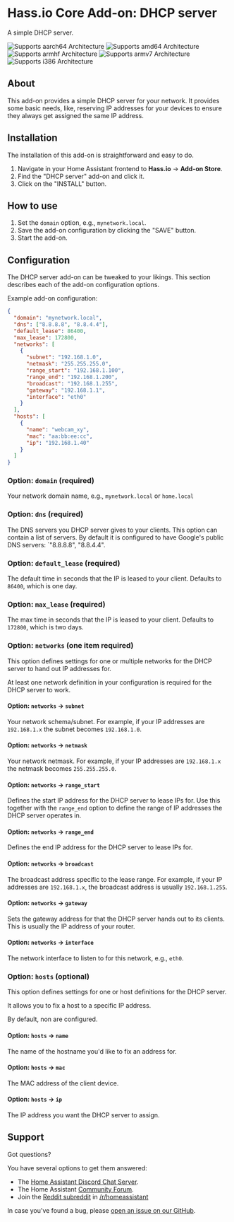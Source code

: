 # Hass.io Core Add-on: DHCP server

A simple DHCP server.

![Supports aarch64 Architecture][aarch64-shield] ![Supports amd64 Architecture][amd64-shield] ![Supports armhf Architecture][armhf-shield] ![Supports armv7 Architecture][armv7-shield] ![Supports i386 Architecture][i386-shield]

## About

This add-on provides a simple DHCP server for your network.
It provides some basic needs, like, reserving IP addresses for your devices
to ensure they always get assigned the same IP address.

## Installation

The installation of this add-on is straightforward and easy to do.

1. Navigate in your Home Assistant frontend to **Hass.io** -> **Add-on Store**.
2. Find the "DHCP server" add-on and click it.
3. Click on the "INSTALL" button.

## How to use

1. Set the `domain` option, e.g., `mynetwork.local`.
2. Save the add-on configuration by clicking the "SAVE" button.
3. Start the add-on.

## Configuration

The DHCP server add-on can be tweaked to your likings. This section
describes each of the add-on configuration options.

Example add-on configuration:

```json
{
  "domain": "mynetwork.local",
  "dns": ["8.8.8.8", "8.8.4.4"],
  "default_lease": 86400,
  "max_lease": 172800,
  "networks": [
    {
      "subnet": "192.168.1.0",
      "netmask": "255.255.255.0",
      "range_start": "192.168.1.100",
      "range_end": "192.168.1.200",
      "broadcast": "192.168.1.255",
      "gateway": "192.168.1.1",
      "interface": "eth0"
    }
  ],
  "hosts": [
    {
      "name": "webcam_xy",
      "mac": "aa:bb:ee:cc",
      "ip": "192.168.1.40"
    }
  ]
}
```

### Option: `domain` (required)

Your network domain name, e.g., `mynetwork.local` or `home.local`

### Option: `dns` (required)

The DNS servers you DHCP server gives to your clients. This option can
contain a list of servers. By default it is configured to have Google's
public DNS servers: `"8.8.8.8", "8.8.4.4".

### Option: `default_lease` (required)

The default time in seconds that the IP is leased to your client.
Defaults to `86400`, which is one day.

### Option: `max_lease` (required)

The max time in seconds that the IP is leased to your client.
Defaults to `172800`, which is two days.

### Option: `networks` (one item required)

This option defines settings for one or multiple networks for the DHCP server
to hand out IP addresses for.

At least one network definition in your configuration is required for the
DHCP server to work.

#### Option: `networks` -> `subnet`

Your network schema/subnet. For example, if your IP addresses are `192.168.1.x`
the subnet becomes `192.168.1.0`.

#### Option: `networks` -> `netmask`

Your network netmask. For example, if your IP addresses are `192.168.1.x` the
netmask becomes `255.255.255.0`.

#### Option: `networks` -> `range_start`

Defines the start IP address for the DHCP server to lease IPs for.
Use this together with the `range_end` option to define the range of IP
addresses the DHCP server operates in.

#### Option: `networks` -> `range_end`

Defines the end IP address for the DHCP server to lease IPs for.

#### Option: `networks` -> `broadcast`

The broadcast address specific to the lease range. For example, if your
IP addresses are `192.168.1.x`, the broadcast address is usually `192.168.1.255`.

#### Option: `networks` -> `gateway`

Sets the gateway address for that the DHCP server hands out to its clients.
This is usually the IP address of your router.

#### Option: `networks` -> `interface`

The network interface to listen to for this network, e.g., `eth0`.

### Option: `hosts` (optional)

This option defines settings for one or host definitions for the DHCP server.

It allows you to fix a host to a specific IP address.

By default, non are configured.

#### Option: `hosts` -> `name`

The name of the hostname you'd like to fix an address for.

#### Option: `hosts` -> `mac`

The MAC address of the client device.

#### Option: `hosts` -> `ip`

The IP address you want the DHCP server to assign.

## Support

Got questions?

You have several options to get them answered:

- The [Home Assistant Discord Chat Server][discord].
- The Home Assistant [Community Forum][forum].
- Join the [Reddit subreddit][reddit] in [/r/homeassistant][reddit]

In case you've found a bug, please [open an issue on our GitHub][issue].

[aarch64-shield]: https://img.shields.io/badge/aarch64-yes-green.svg
[amd64-shield]: https://img.shields.io/badge/amd64-yes-green.svg
[armhf-shield]: https://img.shields.io/badge/armhf-yes-green.svg
[armv7-shield]: https://img.shields.io/badge/armv7-yes-green.svg
[discord]: https://discord.gg/c5DvZ4e
[forum]: https://community.home-assistant.io
[i386-shield]: https://img.shields.io/badge/i386-yes-green.svg
[issue]: https://github.com/home-assistant/hassio-addons/issues
[reddit]: https://reddit.com/r/homeassistant
[repository]: https://github.com/hassio-addons/repository
